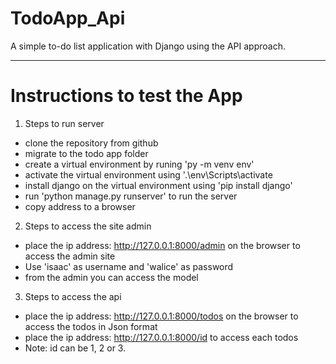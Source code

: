 # TodoApp_Api
A simple to-do list application with Django using the API approach.

---

# Instructions to test the App
1. Steps to run server
  - clone the repository from github
  - migrate to the todo app folder
  - create a virtual environment by runing 'py -m venv env'
  - activate the virtual environment using '.\env\Scripts\activate
  - install django on the virtual environment using  'pip install django'
  - run 'python manage.py runserver' to run the server
  - copy address to a browser
  
2. Steps to access the site admin
  - place the ip address:  http://127.0.0.1:8000/admin on the browser to access the admin site
  - Use 'isaac' as username and 'walice' as password
  - from the admin you can access the model
  
3. Steps to access the api 
  - place the ip address:  http://127.0.0.1:8000/todos on the browser to access the todos in Json format
  - place the ip address:  http://127.0.0.1:8000/id to access each todos
  - Note: id can be 1, 2 or 3.
